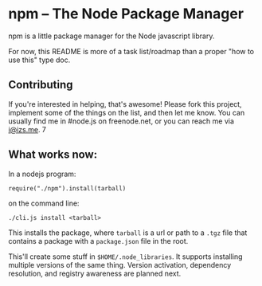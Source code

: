 # npm – The Node Package Manager

npm is a little package manager for the Node javascript library.

For now, this README is more of a task list/roadmap than a proper "how to use this" type doc.

## Contributing

If you're interested in helping, that's awesome!  Please fork this project, implement some of the things on the list, and then let me know.  You can usually find me in #node.js on freenode.net, or you can reach me via <i@izs.me>.
7
## What works now:

In a nodejs program:

    require("./npm").install(tarball)

on the command line:

    ./cli.js install <tarball>

This installs the package, where `tarball` is a url or path to a `.tgz` file that contains a package with a `package.json` file in the root.

This'll create some stuff in `$HOME/.node_libraries`.  It supports installing multiple versions of the same thing.  Version activation, dependency resolution, and registry awareness are planned next.
